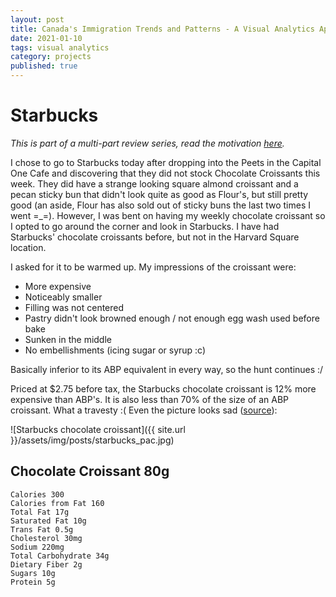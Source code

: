 ```yaml
---
layout: post
title: Canada's Immigration Trends and Patterns - A Visual Analytics Approach
date: 2021-01-10
tags: visual analytics
category: projects
published: true
---
```


Starbucks
==========================

_This is part of a multi-part review series, read the motivation [here](abp-intro.html)._

I chose to go to Starbucks today after dropping into the Peets in the Capital One Cafe and discovering that they did not stock Chocolate Croissants this week. They did have a strange looking square almond croissant and a pecan sticky bun that didn't look quite as good as Flour's, but still pretty good (an aside, Flour has also sold out of sticky buns the last two times I went =_=). However, I was bent on having my weekly chocolate croissant so I opted to go around the corner and look in Starbucks. I have had Starbucks' chocolate croissants before, but not in the Harvard Square location. 

I asked for it to be warmed up. My impressions of the croissant were:
<ul>
<li> More expensive </li>
<li>Noticeably smaller </li>
<li> Filling was not centered </li>
<li>Pastry didn't look browned enough / not enough egg wash used before bake </li>
<li> Sunken in the middle </li>
<li> No embellishments (icing sugar or syrup :c)</li>
</ul>

<p>
Basically inferior to its ABP equivalent in every way, so the hunt continues :/
</p>

Priced at $2.75 before tax, the Starbucks chocolate croissant is 12% more expensive than ABP's. It is also less than 70% of the size of an ABP croissant. What a travesty :( Even the picture looks sad ([source](http://www.starbucks.com/menu/food/bakery/chocolate-croissant)):


![Starbucks chocolate croissant]({{ site.url }}/assets/img/posts/starbucks_pac.jpg)

Chocolate Croissant 80g
-----------------------
`Calories 300` 
<br>`Calories from Fat 160`
<br>`Total Fat 17g` 
<br>`Saturated Fat 10g` 
<br>`Trans Fat 0.5g` 
<br>`Cholesterol 30mg` 
<br>`Sodium 220mg` 
<br>`Total Carbohydrate 34g` 
<br>`Dietary Fiber 2g` 
<br>`Sugars 10g` 
<br>`Protein 5g`   

